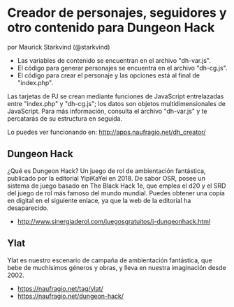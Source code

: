 # Creador de personajes, seguidores y otro contenido para Dungeon Hack

por Maurick Starkvind (@starkvind)

* Las variables de contenido se encuentran en el archivo "dh-var.js".
* El código para generar personajes se encuentra en el archivo "dh-cg.js".
* El código para crear el personaje y las opciones está al final de "index.php".

Las tarjetas de PJ se crean mediante funciones de JavaScript entrelazadas entre "index.php" y "dh-cg.js"; los datos son objetos multidimensionales de JavaScript. Para más información, consulta el archivo "dh-var.js" y te percatarás de su estructura en seguida.

Lo puedes ver funcionando en: http://apps.naufragio.net/dh_creator/

## Dungeon Hack

¿Qué es Dungeon Hack? Un juego de rol de ambientación fantástica, publicado por la editorial YipiKaYei en 2018. De sabor OSR, posee un sistema de juego basado en The Black Hack 1e, que emplea el d20 y  el SRD del juego de rol más famoso del mundo mundial. Puedes obtener una copia en digital en el siguiente enlace, ya que la web de la editorial ha desaparecido.

- http://www.sinergiaderol.com/juegosgratuitos/j-dungeonhack.html

## Ylat

Ylat es nuestro escenario de campaña de ambientación fantástica, que bebe de muchísimos géneros y obras, y lleva en nuestra imaginación desde 2002.

- https://naufragio.net/tag/ylat/
- https://naufragio.net/dungeon-hack/
